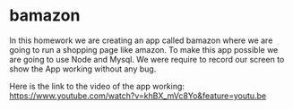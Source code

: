 # bamazon

In this homework we are creating an app called bamazon where we are going to run a shopping page like amazon.  To make this app possible we are going to use Node and Mysql. We were require to record our screen to show the App working without any bug.

Here is the link to the video of the app working: https://www.youtube.com/watch?v=khBX_mVc8Yo&feature=youtu.be
